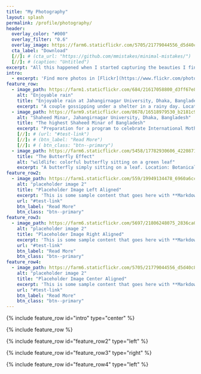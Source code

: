 ```yaml
---
title: "My Photography"
layout: splash
permalink: /profile/photography/
header:
  overlay_color: "#000"
  overlay_filter: "0.6"
  overlay_image: https://farm6.staticflickr.com/5705/21779044556_d5d40c8c17_k.jpg
  cta_label: "Download"
  [//]: # (cta_url: "https://github.com/mmistakes/minimal-mistakes/")
  [//]: # (caption: "Untitled")  
excerpt: "All this happened when I started capturing the beauties I find in the surroundings"
intro: 
  - excerpt: 'Find more photos in [Flickr](https://www.flickr.com/photos/roysclick/)'
feature_row:
  - image_path: https://farm1.staticflickr.com/684/21617058800_d3ff67e8e4_k.jpg
    alt: "Enjoyable rain"
    title: "Enjoyable rain at Jahangirnagar University, Dhaka, Bangladesh"
    excerpt: "A couple gossipping under a shelter in a rainy day. Location: Cetral Cafeteria, Jahangirnagar University, Dhaka, Bangladesh."
  - image_path: https://farm9.staticflickr.com/8678/16518979530_b2181c9335_k.jpg
    alt: "Shaheed Minar, Jahangirnagar University, Dhaka, Bangladesh"
    title: "The highest Shaheed Minar of Bangladesh"
    excerpt: "Preparation for a program to celebrate International Mother Language day. Location: Shaheed Minar, Jahangirnagar University, Dhaka, Bangladesh."
    [//]: # (url: "#test-link")
    [//]: # (btn_label: "Read More")
    [//]: # ( btn_class: "btn--primary")
  - image_path: https://farm6.staticflickr.com/5458/17782930606_4220871d44_k.jpg
    title: "The Butterfly Effect"
    alt: "wildlife: colorful butterfly sitting on a green leaf"
    excerpt: "A butterfly simply sitting on a leaf. Location: Botanical Garden, Dhaka, Bangladesh"
feature_row2:
  - image_path: https://farm1.staticflickr.com/559/19949134478_6960a6cc2c_k.jpg
    alt: "placeholder image 2"
    title: "Placeholder Image Left Aligned"
    excerpt: 'This is some sample content that goes here with **Markdown** formatting. Left aligned with `type="left"`'
    url: "#test-link"
    btn_label: "Read More"
    btn_class: "btn--primary"
feature_row3:
  - image_path: https://farm6.staticflickr.com/5697/21806248075_2836ca0600_k.jpg
    alt: "placeholder image 2"
    title: "Placeholder Image Right Aligned"
    excerpt: 'This is some sample content that goes here with **Markdown** formatting. Right aligned with `type="right"`'
    url: "#test-link"
    btn_label: "Read More"
    btn_class: "btn--primary"
feature_row4:
  - image_path: https://farm6.staticflickr.com/5705/21779044556_d5d40c8c17_k.jpg
    alt: "placeholder image 2"
    title: "Placeholder Image Center Aligned"
    excerpt: 'This is some sample content that goes here with **Markdown** formatting. Centered with `type="center"`'
    url: "#test-link"
    btn_label: "Read More"
    btn_class: "btn--primary"
---
```


{% include feature_row id="intro" type="center" %}

{% include feature_row %}

{% include feature_row id="feature_row2" type="left" %}

{% include feature_row id="feature_row3" type="right" %}

{% include feature_row id="feature_row4" type="left" %}
